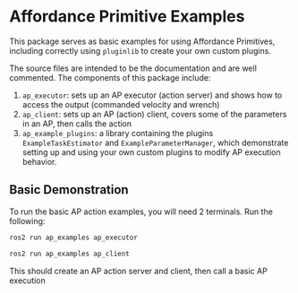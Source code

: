 # Affordance Primitive Examples

This package serves as basic examples for using Affordance Primitives, including correctly using `pluginlib` to create your own custom plugins.

The source files are intended to be the documentation and are well commented. The components of this package include:
  1. `ap_executor`: sets up an AP executor (action server) and shows how to access the output (commanded velocity and wrench)
  2. `ap_client`: sets up an AP (action) client, covers some of the parameters in an AP, then calls the action
  3. `ap_example_plugins`: a library containing the plugins `ExampleTaskEstimator` and `ExampleParameterManager`, which demonstrate setting up and using your own custom plugins to modify AP execution behavior.

## Basic Demonstration
To run the basic AP action examples, you will need 2 terminals. Run the following:

```sh
ros2 run ap_examples ap_executor
```
```sh
ros2 run ap_examples ap_client
```

This should create an AP action server and client, then call a basic AP execution
